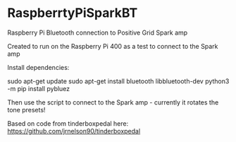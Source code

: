 # RaspberrtyPiSparkBT
Raspberry Pi Bluetooth connection to Positive Grid Spark amp

Created to run on the Raspberry Pi 400 as a test to connect to the Spark amp


Install dependencies:

sudo apt-get update
sudo apt-get install bluetooth libbluetooth-dev
python3 -m pip install pybluez


Then use the script to connect to the Spark amp - currently it rotates the tone presets!

Based on code from tinderboxpedal here: https://github.com/jrnelson90/tinderboxpedal

